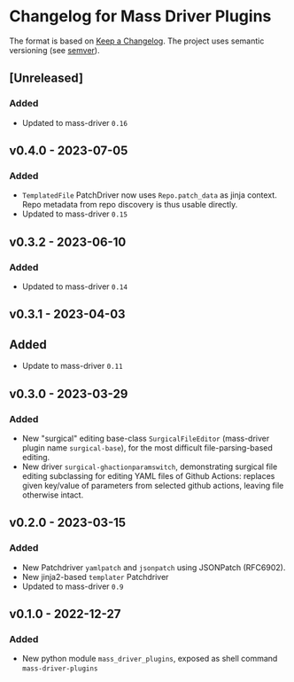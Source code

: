 # Changelog for Mass Driver Plugins


The format is based on [Keep a Changelog](https://keepachangelog.com/en/1.0.0/).
The project uses semantic versioning (see [semver](https://semver.org)).

## [Unreleased]


### Added
- Updated to mass-driver `0.16`


## v0.4.0 - 2023-07-05


### Added
- `TemplatedFile` PatchDriver now uses `Repo.patch_data` as jinja context. Repo
  metadata from repo discovery is thus usable directly.
- Updated to mass-driver `0.15`


## v0.3.2 - 2023-06-10

### Added
- Updated to mass-driver `0.14`


## v0.3.1 - 2023-04-03

## Added
- Update to mass-driver `0.11`


## v0.3.0 - 2023-03-29

### Added
- New "surgical" editing base-class `SurgicalFileEditor` (mass-driver plugin
  name `surgical-base`), for the most difficult file-parsing-based editing.
- New driver `surgical-ghactionparamswitch`, demonstrating surgical file editing
  subclassing for editing YAML files of Github Actions: replaces given key/value
  of parameters from selected github actions, leaving file otherwise intact.


## v0.2.0 - 2023-03-15


### Added
- New Patchdriver `yamlpatch` and `jsonpatch` using JSONPatch (RFC6902).
- New  jinja2-based `templater` Patchdriver
- Updated to mass-driver `0.9`

## v0.1.0 - 2022-12-27
### Added
- New python module `mass_driver_plugins`, exposed as shell command `mass-driver-plugins`
